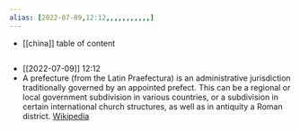 ```yaml
---
alias: [2022-07-09,12:12,,,,,,,,,,,]
---
```

- [[china]]
table of content
```toc
```

- [[2022-07-09]] 12:12
- A prefecture (from the Latin Praefectura) is an administrative jurisdiction traditionally governed by an appointed prefect. This can be a regional or local government subdivision in various countries, or a subdivision in certain international church structures, as well as in antiquity a Roman district.
[Wikipedia](https://en.wikipedia.org/wiki/Prefecture)